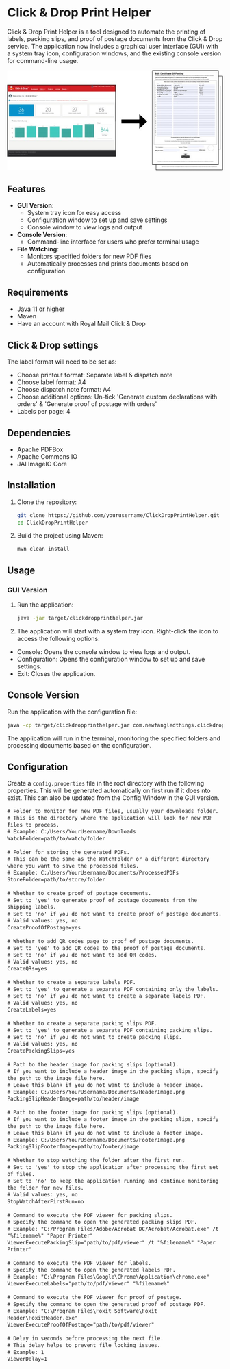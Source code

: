 # Click & Drop Print Helper

Click & Drop Print Helper is a tool designed to automate the printing of labels, packing slips, and proof of postage documents from the Click & Drop service. The application now includes a graphical user interface (GUI) with a system tray icon, configuration windows, and the existing console version for command-line usage.

![Bulk Proof of Postage](bulkpop.jpg)

## Features

- **GUI Version**:
   - System tray icon for easy access
   - Configuration window to set up and save settings
   - Console window to view logs and output
- **Console Version**:
   - Command-line interface for users who prefer terminal usage
- **File Watching**:
   - Monitors specified folders for new PDF files
   - Automatically processes and prints documents based on configuration

## Requirements

- Java 11 or higher
- Maven
- Have an account with Royal Mail Click & Drop

## Click & Drop settings
The label format will need to be set as:
- Choose printout format: Separate label & dispatch note
- Choose label format: A4
- Choose dispatch note format: A4
- Choose additional options: Un-tick 'Generate custom declarations with orders' & 'Generate proof of postage with orders'
- Labels per page: 4

## Dependencies

- Apache PDFBox
- Apache Commons IO
- JAI ImageIO Core

## Installation

1. Clone the repository:
    ```sh
    git clone https://github.com/yourusername/ClickDropPrintHelper.git
    cd ClickDropPrintHelper
    ```

2. Build the project using Maven:
    ```sh
    mvn clean install
    ```

## Usage

### GUI Version

1. Run the application:
    ```sh
    java -jar target/clickdropprinthelper.jar
    ```

2. The application will start with a system tray icon. Right-click the icon to access the following options:

- Console: Opens the console window to view logs and output.
- Configuration: Opens the configuration window to set up and save settings.
- Exit: Closes the application.

## Console Version

Run the application with the configuration file:
```sh
java -cp target/clickdropprinthelper.jar com.newfangledthings.clickdropprinthelper.ConsoleApp config.properties
```

The application will run in the terminal, monitoring the specified folders and processing documents based on the configuration.

## Configuration

Create a `config.properties` file in the root directory with the following properties.  This will be generated automatically on first run if it does nto exist. This can also be updated from the Config Window in the GUI version.

```properties
# Folder to monitor for new PDF files, usually your downloads folder.
# This is the directory where the application will look for new PDF files to process.
# Example: C:/Users/YourUsername/Downloads
WatchFolder=path/to/watch/folder

# Folder for storing the generated PDFs.
# This can be the same as the WatchFolder or a different directory where you want to save the processed files.
# Example: C:/Users/YourUsername/Documents/ProcessedPDFs
StoreFolder=path/to/store/folder

# Whether to create proof of postage documents.
# Set to 'yes' to generate proof of postage documents from the shipping labels.
# Set to 'no' if you do not want to create proof of postage documents.
# Valid values: yes, no
CreateProofOfPostage=yes

# Whether to add QR codes page to proof of postage documents.
# Set to 'yes' to add QR codes to the proof of postage documents.
# Set to 'no' if you do not want to add QR codes.
# Valid values: yes, no
CreateQRs=yes

# Whether to create a separate labels PDF.
# Set to 'yes' to generate a separate PDF containing only the labels.
# Set to 'no' if you do not want to create a separate labels PDF.
# Valid values: yes, no
CreateLabels=yes

# Whether to create a separate packing slips PDF.
# Set to 'yes' to generate a separate PDF containing packing slips.
# Set to 'no' if you do not want to create packing slips.
# Valid values: yes, no
CreatePackingSlips=yes

# Path to the header image for packing slips (optional).
# If you want to include a header image in the packing slips, specify the path to the image file here.
# Leave this blank if you do not want to include a header image.
# Example: C:/Users/YourUsername/Documents/HeaderImage.png
PackingSlipHeaderImage=path/to/header/image

# Path to the footer image for packing slips (optional).
# If you want to include a footer image in the packing slips, specify the path to the image file here.
# Leave this blank if you do not want to include a footer image.
# Example: C:/Users/YourUsername/Documents/FooterImage.png
PackingSlipFooterImage=path/to/footer/image

# Whether to stop watching the folder after the first run.
# Set to 'yes' to stop the application after processing the first set of files.
# Set to 'no' to keep the application running and continue monitoring the folder for new files.
# Valid values: yes, no
StopWatchAfterFirstRun=no

# Command to execute the PDF viewer for packing slips.
# Specify the command to open the generated packing slips PDF.
# Example: "C:/Program Files/Adobe/Acrobat DC/Acrobat/Acrobat.exe" /t "%filename%" "Paper Printer"
ViewerExecutePackingSlip="path/to/pdf/viewer" /t "%filename%" "Paper Printer"

# Command to execute the PDF viewer for labels.
# Specify the command to open the generated labels PDF.
# Example: "C:\Program Files\Google\Chrome\Application\chrome.exe"
ViewerExecuteLabels="path/to/pdf/viewer" "%filename%"

# Command to execute the PDF viewer for proof of postage.
# Specify the command to open the generated proof of postage PDF.
# Example: "C:\Program Files\Foxit Software\Foxit Reader\FoxitReader.exe"
ViewerExecuteProofOfPostage="path/to/pdf/viewer"

# Delay in seconds before processing the next file.
# This delay helps to prevent file locking issues.
# Example: 1
ViewerDelay=1